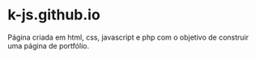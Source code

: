 # k-js.github.io

Página criada em html, css, javascript e php com o objetivo de construir uma página de portfólio.
